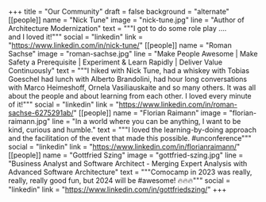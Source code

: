 +++
title = "Our Community"
draft = false
background = "alternate"
[[people]]
name = "Nick Tune"
image = "nick-tune.jpg"
line = "Author of Architecture Modernization"
text = """I got to do some role play ....<br> and I loved it!"""
social = "linkedin"
link = "https://www.linkedin.com/in/nick-tune/"
[[people]]
name = "Roman Sachse"
image = "roman-sachse.jpg"
line = "Make People Awesome | Make Safety a Prerequisite | Experiment & Learn Rapidly | Deliver Value Continuously"
text = """I hiked with Nick Tune, had a whiskey with Tobias Goeschel had lunch with Alberto Brandolini, had hour long conversations with Marco Heimeshoff, Ornela Vasiliauskaite and so many others. It was all about the people and about learning from each other. I loved every minute of it!"""
social = "linkedin"
link = "https://www.linkedin.com/in/roman-sachse-6275291ab/"
[[people]]
name = "Florian Raimann"
image = "florian-raimann.jpg"
line = "In a world where you can be anything, I want to be kind, curious and humble."
text = """I loved the learning-by-doing approach and the facilitation of the event that made this possible. #unconference"""
social = "linkedin"
link = "https://www.linkedin.com/in/florianraimann/"
[[people]]
name = "Gottfried Szing"
image = "gottfried-szing.jpg"
line = "Business Analyst and Software Architect - Merging Expert Analysis with Advanced Software Architecture"
text = """Comocamp in 2023 was really, really, really good fun, but 2024 will be #awesome! 🔥🔥🔥"""
social = "linkedin"
link = "https://www.linkedin.com/in/gottfriedszing/"
+++
